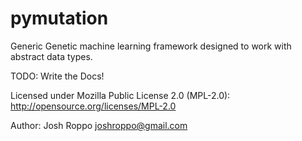 pymutation
==========

Generic Genetic machine learning framework designed to work with abstract data types.

TODO: Write the Docs!

Licensed under Mozilla Public License 2.0 (MPL-2.0):
http://opensource.org/licenses/MPL-2.0

Author:
Josh Roppo
joshroppo@gmail.com

